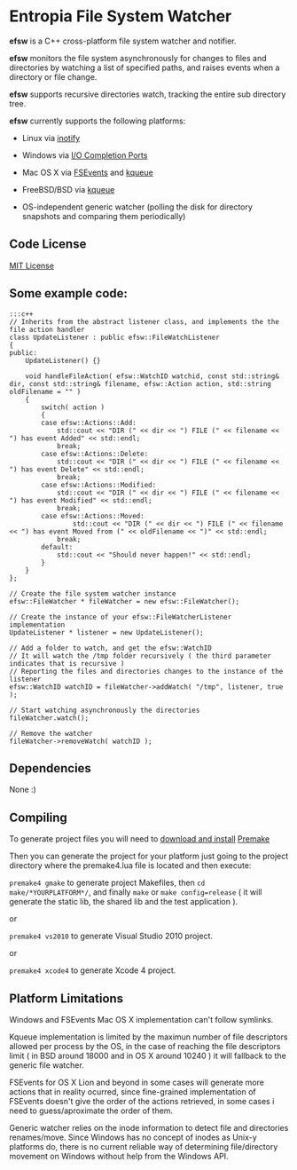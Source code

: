Entropia File System Watcher
============================
**efsw** is a C++ cross-platform file system watcher and notifier.

**efsw** monitors the file system asynchronously for changes to files and directories by watching a list of specified paths, and raises events when a directory or file change.

**efsw** supports recursive directories watch, tracking the entire sub directory tree.

**efsw** currently supports the following platforms:

* Linux via [inotify](http://en.wikipedia.org/wiki/Inotify)

* Windows via [I/O Completion Ports](http://en.wikipedia.org/wiki/IOCP)

* Mac OS X via [FSEvents](http://en.wikipedia.org/wiki/FSEvents) and [kqueue](http://en.wikipedia.org/wiki/Kqueue)

* FreeBSD/BSD via [kqueue](http://en.wikipedia.org/wiki/Kqueue)

* OS-independent generic watcher
(polling the disk for directory snapshots and comparing them periodically)

**Code License**
--------------
[MIT License](http://www.opensource.org/licenses/mit-license.php)

**Some example code:**
--------------------

    :::c++
	// Inherits from the abstract listener class, and implements the the file action handler
	class UpdateListener : public efsw::FileWatchListener
	{
	public:
		UpdateListener() {}

		void handleFileAction( efsw::WatchID watchid, const std::string& dir, const std::string& filename, efsw::Action action, std::string oldFilename = "" )
		{
			switch( action )
			{
			case efsw::Actions::Add:
				std::cout << "DIR (" << dir << ") FILE (" << filename << ") has event Added" << std::endl;
				break;
			case efsw::Actions::Delete:
				std::cout << "DIR (" << dir << ") FILE (" << filename << ") has event Delete" << std::endl;
				break;
			case efsw::Actions::Modified:
				std::cout << "DIR (" << dir << ") FILE (" << filename << ") has event Modified" << std::endl;
				break;
			case efsw::Actions::Moved:
					std::cout << "DIR (" << dir << ") FILE (" << filename << ") has event Moved from (" << oldFilename << ")" << std::endl;
				break;
			default:
				std::cout << "Should never happen!" << std::endl;
			}
		}
	};

	// Create the file system watcher instance
	efsw::FileWatcher * fileWatcher = new efsw::FileWatcher();

	// Create the instance of your efsw::FileWatcherListener implementation
	UpdateListener * listener = new UpdateListener();

	// Add a folder to watch, and get the efsw::WatchID
	// It will watch the /tmp folder recursively ( the third parameter indicates that is recursive )
	// Reporting the files and directories changes to the instance of the listener
	efsw::WatchID watchID = fileWatcher->addWatch( "/tmp", listener, true );

	// Start watching asynchronously the directories
	fileWatcher.watch();

	// Remove the watcher
	fileWatcher->removeWatch( watchID );
	

**Dependencies**
--------------
None :)

**Compiling**
------------
To generate project files you will need to [download and install](http://industriousone.com/premake/download) [Premake](http://industriousone.com/what-premake)

Then you can generate the project for your platform just going to the project directory where the premake4.lua file is located and then execute:

`premake4 gmake` to generate project Makefiles, then `cd make/*YOURPLATFORM*/`, and finally `make` or `make config=release` ( it will generate the static lib, the shared lib and the test application ).

or 

`premake4 vs2010` to generate Visual Studio 2010 project.

or

`premake4 xcode4` to generate Xcode 4 project.


**Platform Limitations**
---------------------

Windows and FSEvents Mac OS X implementation can't follow symlinks.

Kqueue implementation is limited by the maximun number of file descriptors allowed per process by the OS, in the case of reaching the file descriptors limit ( in BSD around 18000 and in OS X around 10240 ) it will fallback to the generic file watcher.

FSEvents for OS X Lion and beyond in some cases will generate more actions that in reality ocurred, since fine-grained implementation of FSEvents doesn't give the order of the actions retrieved, in some cases i need to guess/aproximate the order of them.

Generic watcher relies on the inode information to detect file and directories renames/move. Since Windows has no concept of inodes as Unix-y platforms do, there is no current reliable way of determining file/directory movement on Windows without help from the Windows API.